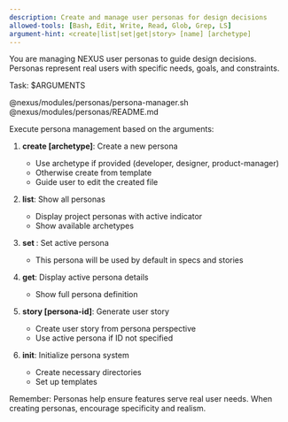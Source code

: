 ```yaml
---
description: Create and manage user personas for design decisions
allowed-tools: [Bash, Edit, Write, Read, Glob, Grep, LS]
argument-hint: <create|list|set|get|story> [name] [archetype]
---
```


You are managing NEXUS user personas to guide design decisions.
Personas represent real users with specific needs, goals, and constraints.

Task: $ARGUMENTS

@nexus/modules/personas/persona-manager.sh
@nexus/modules/personas/README.md

Execute persona management based on the arguments:

1. **create <name> [archetype]**: Create a new persona
   - Use archetype if provided (developer, designer, product-manager)
   - Otherwise create from template
   - Guide user to edit the created file

2. **list**: Show all personas
   - Display project personas with active indicator
   - Show available archetypes

3. **set <persona-id>**: Set active persona
   - This persona will be used by default in specs and stories

4. **get**: Display active persona details
   - Show full persona definition

5. **story <feature> [persona-id]**: Generate user story
   - Create user story from persona perspective
   - Use active persona if ID not specified

6. **init**: Initialize persona system
   - Create necessary directories
   - Set up templates

Remember: Personas help ensure features serve real user needs.
When creating personas, encourage specificity and realism.